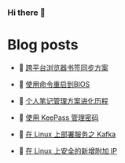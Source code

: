 ### Hi there 👋

# Blog posts
<!-- BLOG-POST-LIST:START -->
- 🥳 [跨平台浏览器书签同步方案](https://blog.oopsky.top/post/89ee99f4/) 

- 🦆 [使用命令重启到BIOS](https://blog.oopsky.top/post/c93c285c/) 

- 🎉 [个人笔记管理方案进化历程](https://blog.oopsky.top/post/28d1aacb/) 

- 🤠 [使用 KeePass 管理密码](https://blog.oopsky.top/post/ed83a9f6/) 

- 👺 [在 Linux 上部署服务之 Kafka](https://blog.oopsky.top/post/85d5b333/) 

- 🥰 [在 Linux 上安全的新增附加 IP](https://blog.oopsky.top/post/f6fb5806/) 
<!-- BLOG-POST-LIST:END -->

<!--
<div>
<img  src="https://github-readme-stats.vercel.app/api?username=waleslau&show_icons=true&theme=tokyo&icon_color=6392DF" style="    border-radius: 5px; filter: drop-shadow(2px 2px 3px dark) !important; height: 150px; margin: 10px;">
<img src="https://github-readme-stats.vercel.app/api/top-langs/?username=waleslau&layout=compact&theme=tokyo" style="border-radius: 5px; filter: drop-shadow(2px 2px 3px dark) !important; height: 150px; margin-left: 10px;">
</div>
-->

<!--
**waleslau/waleslau** is a ✨ _special_ ✨ repository because its `README.md` (this file) appears on your GitHub profile.

Here are some ideas to get you started:

- 🔭 I’m currently working on ...
- 🌱 I’m currently learning ...
- 👯 I’m looking to collaborate on ...
- 🤔 I’m looking for help with ...
- 💬 Ask me about ...
- 📫 How to reach me: ...
- 😄 Pronouns: ...
- ⚡ Fun fact: ...
-->
